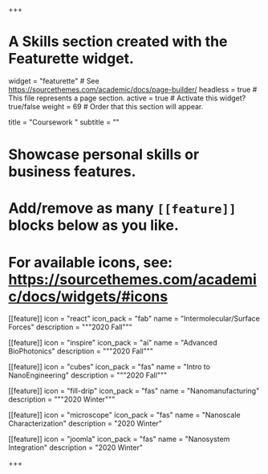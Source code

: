 +++
# A Skills section created with the Featurette widget.
widget = "featurette"  # See https://sourcethemes.com/academic/docs/page-builder/
headless = true  # This file represents a page section.
active = true  # Activate this widget? true/false
weight = 69  # Order that this section will appear.

title = "Coursework "
subtitle = ""

# Showcase personal skills or business features.
# 
# Add/remove as many `[[feature]]` blocks below as you like.
# 
# For available icons, see: https://sourcethemes.com/academic/docs/widgets/#icons
[[feature]]
  icon = "react"
  icon_pack = "fab"
  name = "Intermolecular/Surface Forces"
  description = """2020 Fall"""
  
[[feature]]
  icon = "inspire"
  icon_pack = "ai"
  name = "Advanced BioPhotonics"
  description = """2020 Fall"""
  
  [[feature]]
  icon = "cubes"
  icon_pack = "fas"
  name = "Intro to NanoEngineering"
  description = """2020 Fall"""  

[[feature]]
  icon = "fill-drip"
  icon_pack = "fas"
  name = "Nanomanufacturing"
  description = """2020 Winter"""
  
   [[feature]]
  icon = "microscope"
  icon_pack = "fas"
  name = "Nanoscale Characterization"
  description = "2020 Winter"
  
  [[feature]]
  icon = "joomla"
  icon_pack = "fas"
  name = "Nanosystem Integration"
  description = "2020 Winter" 


+++
